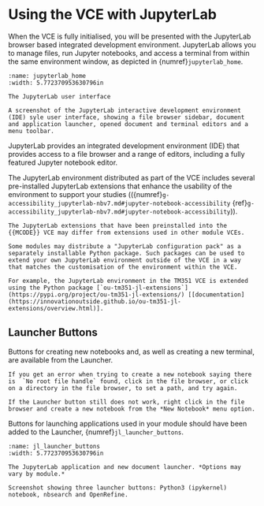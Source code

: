 # Using the VCE with JupyterLab

When the VCE is fully initialised, you will be presented with the JupyterLab browser based integrated development environment. JupyterLab allows you to manage files, run Jupyter notebooks, and access a terminal from within the same environment window, as depicted in {numref}`jupyterlab_home`.

```{figure} md_assets/media/jupyterlab_ui.png
:name: jupyterlab_home
:width: 5.772370953630796in

The JupyterLab user interface

A screenshot of the JupyterLab interactive development environment (IDE) syle user interface, showing a file browser sidebar, document and application launcher, opened document and terminal editors and a menu toolbar.

```

JupyterLab provides an integrated development environment (IDE) that provides access to a file browser and a range of editors, including a fully featured Jupyter notebook editor.

The JupyterLab environment distributed as part of the VCE includes several pre-installed JupyterLab extensions that enhance the usability of the environment to support your studies (({numref}`g-accessibility_jupyterlab-nbv7.md#jupyter-notebook-accessibility` {ref}`g-accessibility_jupyterlab-nbv7.md#jupyter-notebook-accessibility`)).

```{note}
The JupyterLab extensions that have been preinstalled into the {{MCODE}} VCE may differ from extensions used in other module VCEs.

Some modules may distribute a "JupyterLab configuration pack" as a separately installable Python package. Such packages can be used to extend your own JupyterLab environment outside of the VCE in a way that matches the customisation of the environment within the VCE.

For example, the JupyterLab environment in the TM351 VCE is extended using the Python package [`ou-tm351-jl-extensions`](https://pypi.org/project/ou-tm351-jl-extensions/) [[documentation](https://innovationoutside.github.io/ou-tm351-jl-extensions/overview.html)].

```

## Launcher Buttons

Buttons for creating new notebooks and, as well as creating a new terminal, are available from the Launcher.

```{hint}
If you get an error when trying to create a new notebook saying there is  `No root file handle` found, click in the file browser, or click on a directory in the file browser, to set a path, and try again.

If the Launcher button still does not work, right click in the file browser and create a new notebook from the *New Notebook* menu option.
```

Buttons for launching applications used in your module should have been added to the Launcher, {numref}`jl_launcher_buttons`.

```{figure} md_assets/media/jl_launcher_buttons.png
:name: jl_launcher_buttons
:width: 5.772370953630796in

The JupyterLab application and new document launcher. *Options may vary by module.*

Screenshot showing three launcher buttons: Python3 (ipykernel) notebook, nbsearch and OpenRefine.

```
